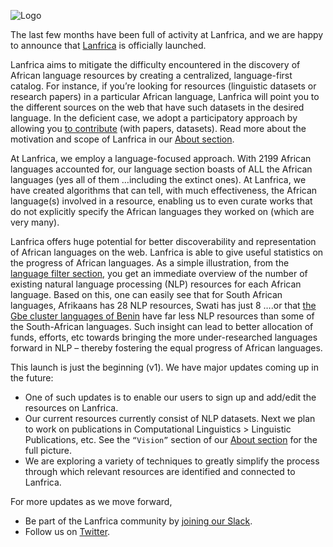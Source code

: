  ![Logo](https://user-images.githubusercontent.com/36100251/154044756-33db22a7-ff8f-4560-b12b-2574bb8a0db7.png)
 
The last few months have been full of activity at Lanfrica, and we are happy to announce that [Lanfrica](https://www.lanfrica.com) is officially launched.
 
Lanfrica aims to mitigate the difficulty encountered in the discovery of African language resources by creating a centralized, language-first catalog. For instance, if you’re looking for resources (linguistic datasets or research papers) in a particular African language, Lanfrica will point you to the different sources on the web that have such datasets in the desired language. In the deficient case, we adopt a participatory approach by allowing you [to contribute](https://lanfrica.com/contribute) (with papers, datasets). Read more about the motivation and scope of Lanfrica in our [About section](https://lanfrica.com/about).

At Lanfrica, we employ a language-focused approach. With 2199 African languages accounted for, our language section boasts of ALL the African languages (yes all of them …including the extinct ones). At Lanfrica, we have created algorithms that can tell, with much effectiveness, the African language(s) involved in a resource, enabling us to even curate works that do not explicitly specify the African languages they worked on (which are very many).

Lanfrica offers huge potential for better discoverability and representation of  African languages on the web. Lanfrica is able to give useful statistics on the progress of African languages. As a simple illustration, from the [language filter section](https://user-images.githubusercontent.com/36100251/153701078-4fcaf79a-0445-4aa9-8535-554b5b8a59b8.png), you get an immediate overview of the number of existing natural language processing (NLP)  resources for each African language. Based on this, one can easily see that for South African languages, Afrikaans has 28 NLP resources, Swati has just 8 ….or that [the Gbe cluster languages of Benin](https://user-images.githubusercontent.com/36100251/153701049-7e882a07-3550-4e39-bc7b-3a75ef29c1b1.png) have far less NLP resources than some of the South-African languages. Such insight can lead to better allocation of funds, efforts, etc towards bringing the more under-researched languages forward in NLP – thereby fostering the equal progress of African languages.

This launch is just the beginning (v1). We have major updates coming up in the future: 
- One of such updates is to enable our users to sign up and add/edit the resources on Lanfrica.
- Our current resources currently consist of NLP datasets. Next we plan to work on publications in Computational Linguistics > Linguistic Publications, etc. See the `“Vision”` section of our [About section](https://lanfrica.com/about) for the full picture.   
- We are exploring a variety of techniques to greatly simplify the process through which relevant resources are identified and connected to Lanfrica.

For more updates as we move forward, 
- Be part of the Lanfrica community by [joining our Slack](https://join.slack.com/t/lanfrica/shared_invite/zt-12x0oo6i8-tZ182NK~aUXroVE5tgRNaw). 
- Follow us on [Twitter](https://twitter.com/lanfrica).
